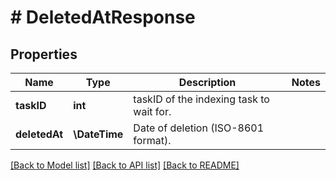 # # DeletedAtResponse

## Properties

Name | Type | Description | Notes
------------ | ------------- | ------------- | -------------
**taskID** | **int** | taskID of the indexing task to wait for. |
**deletedAt** | **\DateTime** | Date of deletion (ISO-8601 format). |

[[Back to Model list]](../../README.md#models) [[Back to API list]](../../README.md#endpoints) [[Back to README]](../../README.md)
